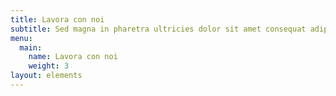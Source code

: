 ```yaml
---
title: Lavora con noi
subtitle: Sed magna in pharetra ultricies dolor sit amet consequat adipiscing lorem.
menu:
  main:
    name: Lavora con noi
    weight: 3
layout: elements
---
```

